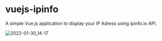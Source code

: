 # vuejs-ipinfo
A simple Vue.js application to display your IP Adress using ipinfo.io API.

![2022-01-30_14-17](https://user-images.githubusercontent.com/21281852/151709944-da85b681-9b54-4dd6-9d30-a2da460b4487.png)
